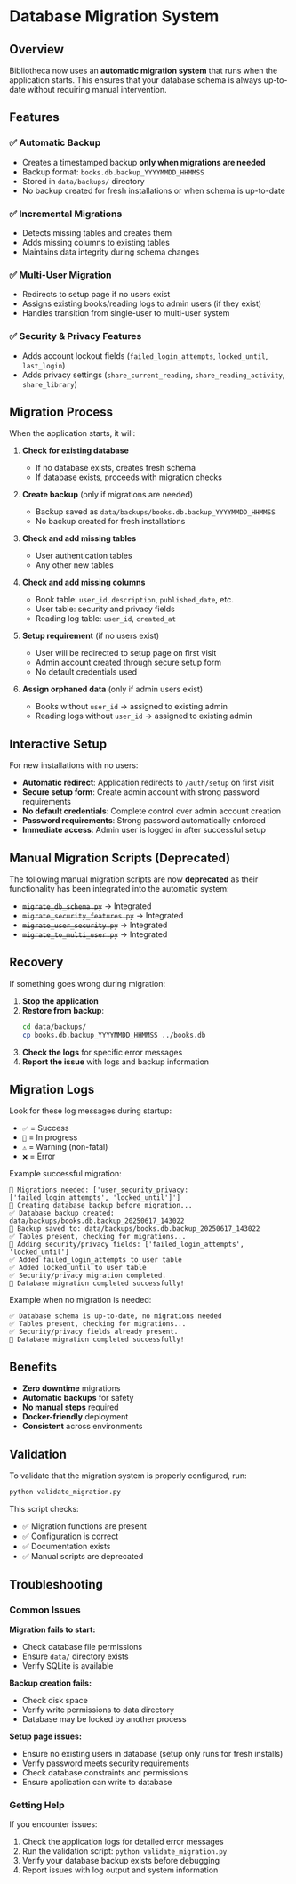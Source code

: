 # Database Migration System

## Overview

Bibliotheca now uses an **automatic migration system** that runs when the application starts. This ensures that your database schema is always up-to-date without requiring manual intervention.

## Features

### ✅ Automatic Backup
- Creates a timestamped backup **only when migrations are needed**
- Backup format: `books.db.backup_YYYYMMDD_HHMMSS`
- Stored in `data/backups/` directory
- No backup created for fresh installations or when schema is up-to-date

### ✅ Incremental Migrations
- Detects missing tables and creates them
- Adds missing columns to existing tables
- Maintains data integrity during schema changes

### ✅ Multi-User Migration
- Redirects to setup page if no users exist 
- Assigns existing books/reading logs to admin users (if they exist)
- Handles transition from single-user to multi-user system

### ✅ Security & Privacy Features
- Adds account lockout fields (`failed_login_attempts`, `locked_until`, `last_login`)
- Adds privacy settings (`share_current_reading`, `share_reading_activity`, `share_library`)

## Migration Process

When the application starts, it will:

1. **Check for existing database**
   - If no database exists, creates fresh schema
   - If database exists, proceeds with migration checks

2. **Create backup** (only if migrations are needed)
   - Backup saved as `data/backups/books.db.backup_YYYYMMDD_HHMMSS`
   - No backup created for fresh installations

3. **Check and add missing tables**
   - User authentication tables
   - Any other new tables

4. **Check and add missing columns**
   - Book table: `user_id`, `description`, `published_date`, etc.
   - User table: security and privacy fields
   - Reading log table: `user_id`, `created_at`

5. **Setup requirement** (if no users exist)
   - User will be redirected to setup page on first visit
   - Admin account created through secure setup form
   - No default credentials used

6. **Assign orphaned data** (only if admin users exist)
   - Books without `user_id` → assigned to existing admin
   - Reading logs without `user_id` → assigned to existing admin

## Interactive Setup

For new installations with no users:

- **Automatic redirect**: Application redirects to `/auth/setup` on first visit
- **Secure setup form**: Create admin account with strong password requirements
- **No default credentials**: Complete control over admin account creation
- **Password requirements**: Strong password automatically enforced
- **Immediate access**: Admin user is logged in after successful setup

## Manual Migration Scripts (Deprecated)

The following manual migration scripts are now **deprecated** as their functionality has been integrated into the automatic system:

- ~~`migrate_db_schema.py`~~ → Integrated
- ~~`migrate_security_features.py`~~ → Integrated  
- ~~`migrate_user_security.py`~~ → Integrated
- ~~`migrate_to_multi_user.py`~~ → Integrated

## Recovery

If something goes wrong during migration:

1. **Stop the application**
2. **Restore from backup**:
   ```bash
   cd data/backups/
   cp books.db.backup_YYYYMMDD_HHMMSS ../books.db
   ```
3. **Check the logs** for specific error messages
4. **Report the issue** with logs and backup information

## Migration Logs

Look for these log messages during startup:

- `✅` = Success
- `🔄` = In progress
- `⚠️` = Warning (non-fatal)
- `❌` = Error

Example successful migration:
```
🔄 Migrations needed: ['user_security_privacy: ['failed_login_attempts', 'locked_until']']
🔄 Creating database backup before migration...
✅ Database backup created: data/backups/books.db.backup_20250617_143022
📁 Backup saved to: data/backups/books.db.backup_20250617_143022
✅ Tables present, checking for migrations...
🔄 Adding security/privacy fields: ['failed_login_attempts', 'locked_until']
✅ Added failed_login_attempts to user table
✅ Added locked_until to user table
✅ Security/privacy migration completed.
🎉 Database migration completed successfully!
```

Example when no migration is needed:
```
✅ Database schema is up-to-date, no migrations needed
✅ Tables present, checking for migrations...
✅ Security/privacy fields already present.
🎉 Database migration completed successfully!
```

## Benefits

- **Zero downtime** migrations
- **Automatic backups** for safety
- **No manual steps** required
- **Docker-friendly** deployment
- **Consistent** across environments

## Validation

To validate that the migration system is properly configured, run:

```bash
python validate_migration.py
```

This script checks:
- ✅ Migration functions are present
- ✅ Configuration is correct
- ✅ Documentation exists
- ✅ Manual scripts are deprecated

## Troubleshooting

### Common Issues

**Migration fails to start:**
- Check database file permissions
- Ensure `data/` directory exists
- Verify SQLite is available

**Backup creation fails:**
- Check disk space
- Verify write permissions to data directory
- Database may be locked by another process

**Setup page issues:**
- Ensure no existing users in database (setup only runs for fresh installs)
- Verify password meets security requirements  
- Check database constraints and permissions
- Ensure application can write to database

### Getting Help

If you encounter issues:

1. Check the application logs for detailed error messages
2. Run the validation script: `python validate_migration.py`
3. Verify your database backup exists before debugging
4. Report issues with log output and system information
